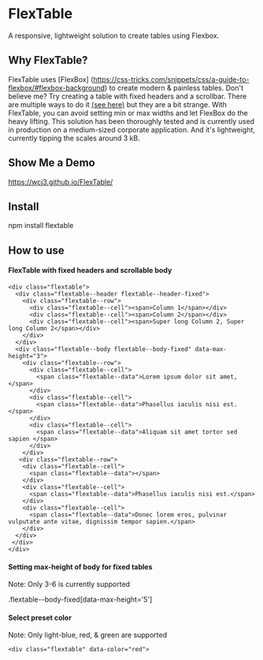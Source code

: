 # FlexTable 
A responsive, lightweight solution to create tables using Flexbox. 

## Why FlexTable?

FlexTable uses [FlexBox] (https://css-tricks.com/snippets/css/a-guide-to-flexbox/#flexbox-background) to create modern & painless tables. Don't believe me? Try creating a table with fixed headers and a scrollbar. There are multiple ways to do it [(see here)](http://stackoverflow.com/questions/19559197/how-to-make-scrollable-table-with-fixed-headers-using-css) but they are a bit strange. With FlexTable, you can avoid setting min or max widths and let FlexBox do the heavy lifting. This solution has been thoroughly tested and is currently used in production on a medium-sized corporate application. And it's lightweight, currently tipping the scales around 3 kB.

## Show Me a Demo

https://wcj3.github.io/FlexTable/

## Install

npm install flextable

## How to use

#### FlexTable with fixed headers and scrollable body

```
<div class="flextable">
  <div class="flextable--header flextable--header-fixed">
    <div class="flextable--row">
      <div class="flextable--cell"><span>Column 1</span></div>
      <div class="flextable--cell"><span>Column 2</span></div>
      <div class="flextable--cell"><span>Super long Column 2, Super long Column 2</span></div>
    </div>
  </div>
  <div class="flextable--body flextable--body-fixed" data-max-height="3">
    <div class="flextable--row">
      <div class="flextable--cell">
        <span class="flextable--data">Lorem ipsum dolor sit amet, </span>
      </div>
      <div class="flextable--cell">
        <span class="flextable--data">Phasellus iaculis nisi est.</span>
      </div>
      <div class="flextable--cell">
        <span class="flextable--data">Aliquam sit amet tortor sed sapien </span>
      </div>
    </div>
   <div class="flextable--row">
    <div class="flextable--cell">
      <span class="flextable--data"></span>
    </div>
    <div class="flextable--cell">
      <span class="flextable--data">Phasellus iaculis nisi est.</span>
    </div>
    <div class="flextable--cell">
      <span class="flextable--data">Donec lorem eros, pulvinar vulputate ante vitae, dignissim tempor sapien.</span>
    </div>
  </div>            
 </div>
</div>
```
#### Setting max-height of body for fixed tables
Note: Only 3-6 is currently supported

.flextable--body-fixed[data-max-height='5']

#### Select preset color
Note: Only light-blue, red, & green are supported
 ```
 <div class="flextable" data-color="red">
 ```



